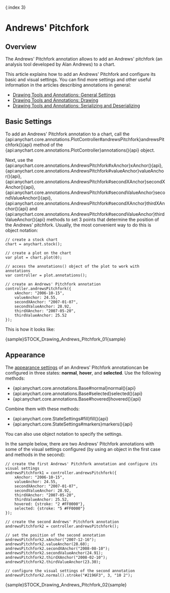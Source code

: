 {:index 3}
# Andrews' Pitchfork

## Overview

The Andrews' Pitchfork annotation allows to add an Andrews' pitchfork (an analysis tool developed by Alan Andrews) to a chart.

This article explains how to add an Andrews' Pitchfork and configure its basic and visual settings. You can find more settings and other useful information in the articles describing annotations in general:

* [Drawing Tools and Annotations: General Settings](General_Settings)
* [Drawing Tools and Annotations: Drawing](Drawing)
* [Drawing Tools and Annotations: Serializing and Deserializing](Serializing_Deserializing)

## Basic Settings

To add an Andrews' Pitchfork annotation to a chart, call the {api:anychart.core.annotations.PlotController#andrewsPitchfork}andrewsPitchfork(){api} method of the {api:anychart.core.annotations.PlotController}annotations(){api} object.

Next, use the {api:anychart.core.annotations.AndrewsPitchfork#xAnchor}xAnchor(){api}, {api:anychart.core.annotations.AndrewsPitchfork#valueAnchor}valueAnchor(){api}, {api:anychart.core.annotations.AndrewsPitchfork#secondXAnchor}secondXAnchor(){api}, {api:anychart.core.annotations.AndrewsPitchfork#secondValueAnchor}secondValueAnchor(){api}, {api:anychart.core.annotations.AndrewsPitchfork#secondXAnchor}thirdXAnchor(){api} and {api:anychart.core.annotations.AndrewsPitchfork#secondValueAnchor}thirdValueAnchor(){api} methods to set 3 points that determine the position of the Andrews' pitchfork. Usually, the most convenient way to do this is object notation:

```
// create a stock chart
chart = anychart.stock();

// create a plot on the chart
var plot = chart.plot(0);

// access the annotations() object of the plot to work with annotations
var controller = plot.annotations();

// create an Andrews' Pitchfork annotation
controller.andrewsPitchfork({
    xAnchor: "2006-10-15",
    valueAnchor: 24.55,
    secondXAnchor: "2007-01-07",
    secondValueAnchor: 28.92,
    thirdXAnchor: "2007-05-20",
    thirdValueAnchor: 25.52
});
```

This is how it looks like:

{sample}STOCK\_Drawing\_Andrews\_Pitchfork\_01{sample}

## Appearance

The [appearance settings](../../../Appearance_Settings) of an Andrews' Pitchfork annotationcan be configured in three states: **normal**, **hover**, and **selected**. Use the following methods:

* {api:anychart.core.annotations.Base#normal}normal(){api} 
* {api:anychart.core.annotations.Base#selected}selected(){api} 
* {api:anychart.core.annotations.Base#hovered}hovered(){api}

Combine them with these methods:

* {api:anychart.core.StateSettings#fill}fill(){api}
* {api:anychart.core.StateSettings#markers}markers(){api}

You can also use object notation to specify the settings.

In the sample below, there are two Andrews' Pitchfork annotations with some of the visual settings configured (by using an object in the first case and methods in the second):

```
// create the first Andrews' Pitchfork annotation and configure its visual settings
andrewsPitchfork1 = controller.andrewsPitchfork({
    xAnchor: "2006-10-15",
    valueAnchor: 24.55,
    secondXAnchor: "2007-01-07",
    secondValueAnchor: 28.92,
    thirdXAnchor: "2007-05-20",
    thirdValueAnchor: 25.52,
    hovered: {stroke: "2 #FF0000"},
    selected: {stroke: "5 #FF0000"}
});

// create the second Andrews' Pitchfork annotation
andrewsPitchfork2 = controller.andrewsPitchfork();

// set the position of the second annotation
andrewsPitchfork2.xAnchor("2007-12-16");
andrewsPitchfork2.valueAnchor(28.60);
andrewsPitchfork2.secondXAnchor("2008-08-10");
andrewsPitchfork2.secondValueAnchor(24.91);
andrewsPitchfork2.thirdXAnchor("2008-02-10");
andrewsPitchfork2.thirdValueAnchor(23.30);

// configure the visual settings of the second annotation
andrewsPitchfork2.normal().stroke("#2196F3", 3, "10 2");
```

{sample}STOCK\_Drawing\_Andrews\_Pitchfork\_02{sample}